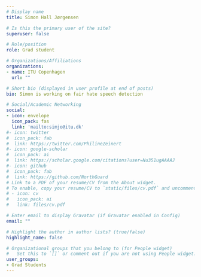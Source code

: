 ```yaml
---
# Display name
title: Simon Hall Jørgensen

# Is this the primary user of the site?
superuser: false

# Role/position
role: Grad student

# Organizations/Affiliations
organizations:
- name: ITU Copenhagen
  url: ""

# Short bio (displayed in user profile at end of posts)
bio: Simon is working on fair hate speech detection 

# Social/Academic Networking
social:
- icon: envelope
  icon_pack: fas
  link: 'mailto:simjo@itu.dk'
#- icon: twitter
#  icon_pack: fab
#  link: https://twitter.com/PhilineZeinert
#- icon: google-scholar
#  icon_pack: ai
#  link: https://scholar.google.com/citations?user=Nu351ugAAAAJ
#- icon: github
#  icon_pack: fab
#  link: https://github.com/NorthGuard
# Link to a PDF of your resume/CV from the About widget.
# To enable, copy your resume/CV to `static/files/cv.pdf` and uncomment the lines below.
# - icon: cv
#   icon_pack: ai
#   link: files/cv.pdf

# Enter email to display Gravatar (if Gravatar enabled in Config)
email: ""

# Highlight the author in author lists? (true/false)
highlight_name: false

# Organizational groups that you belong to (for People widget)
#   Set this to `[]` or comment out if you are not using People widget.
user_groups:
- Grad Students
---
```



